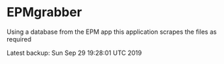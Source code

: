# EPMgrabber
Using a database from the EPM app this application scrapes the files as required


Latest backup: Sun Sep 29 19:28:01 UTC 2019
